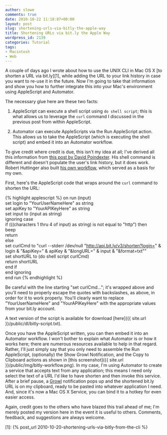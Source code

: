 ```yaml
---
author: slowe
comments: true
date: 2010-10-22 11:18:07+00:00
layout: post
slug: shortening-urls-via-bitly-the-apple-way
title: Shortening URLs via bit.ly the Apple Way
wordpress_id: 2139
categories: Tutorial
tags:
- Macintosh
- Web
---
```


A couple of days ago I wrote about how to use the UNIX CLI in Mac OS X [to shorten a URL via bit.ly][1], while adding the URL to your link history in case you want to re-use it in the future. Now I'm going to take that information and show you how to further integrate this into your Mac's environment using AppleScript and Automator.

The necessary glue here are these two facts:

1. AppleScript can execute a shell script using `do shell script`; this is what allows us to leverage the `curl` command I discussed in the previous post from within AppleScript.

2. Automator can execute AppleScripts via the Run AppleScript action. This allows us to take the AppleScript (which is executing the shell script) and embed it into an Automator workflow.

To give credit where credit is due, this isn't my idea at all; I've derived all this information from [this post by David Poindexter](http://davidrpoindexter.com/tutorial/bit-ly-url-shortening-with-mac-os-x-snow-leopard-services-and-applescript/). His shell command is different and doesn't populate the user's link history, but it does work. Robert Huttinger also built [his own workflow](http://www.apple.com/downloads/macosx/automator/bitlyurlconverter_roberthuttinger.html), which served as a basis for my own.

First, here's the AppleScript code that wraps around the `curl` command to shorten the URL:

{% highlight applescript %}
on run (input)  
	set login to "YourUserNameHere" as string  
	set apiKey to "YourAPIKeyHere" as string  
	set input to (input as string)  
	ignoring case  
	if (((characters 1 thru 4 of input) as string) is not equal to "http") then  
		beep  
		return  
	else  
		set curlCmd to "curl --stderr /dev/null \"http://api.bit.ly/v3/shorten?login=" & login & "&apiKey=" & apiKey & "&longURL=" & input & "&format=txt\""  
		set shortURL to (do shell script curlCmd)  
		return shortURL  
	end if  
	end ignoring  
end run
{% endhighlight %}

Be careful with the line starting "set curlCmd..."; it's wrapped above and you'll need to properly escape the quotes with backslashes, as above, in order for it to work properly. You'll clearly want to replace "YourUserNameHere" and "YourAPIKeyHere" with the appropriate values from your bit.ly account.

A text version of the script is available for download [here]({{ site.url }}/public/dl/bitly-script.txt).

Once you have the AppleScript written, you can then embed it into an Automator workflow. I won't bother to explain what Automator is or how it works here; there are numerous resources available to help in that regard. Rather, I'll just simply say that you only need to assemble the Run AppleScript, (optionally) the Show Growl Notification, and the Copy to Clipboard actions as shown in [this screenshot]({{ site.url }}/public/img/bitly-workflow.png). In my case, I'm using Automator to create a service that accepts text from any application; this means I need only select the text of a URL I'd like to have shorten and then invoke this service. After a brief pause, a [Growl](http://growl.info) notification pops up and the shortened bit.ly URL is on my clipboard, ready to be pasted into whatever application I need. And, since it's now a Mac OS X Service, you can bind it to a hotkey for even easier access.

Again, credit goes to the others who have blazed this trail ahead of me; I'm merely posted my version here in the event it is useful to others. Comments, feedback, and suggestions are always welcome.

[1]: {% post_url 2010-10-20-shortening-urls-via-bitly-from-the-cli %}
